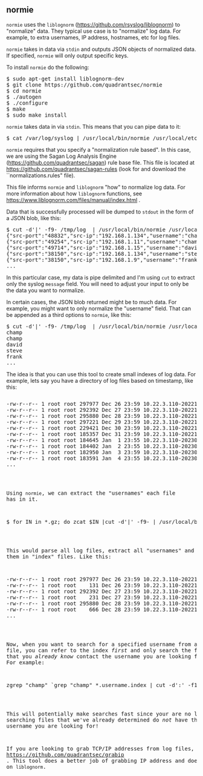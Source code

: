 
normie
------

``normie`` uses the ``liblognorm`` (https://github.com/rsyslog/liblognorm) to "normalize" data.  They typical
use case is to "normalize" log data.  For example, to extra usernames, IP address, hostnames, etc
for log files. 

``normie`` takes in data via ``stdin`` and outputs JSON objects of normalized data.  If specified, 
``normie`` will only output specific keys.  

To install ``normie`` do the following:

<pre>
$ sudo apt-get install liblognorm-dev
$ git clone https://github.com/quadrantsec/normie
$ cd normie
$ ./autogen   
$ ./configure
$ make
$ sudo make install
</pre>

``normie`` takes data in via ``stdin``.  This means that you can pipe data to it:

<pre>
$ cat /var/log/syslog | /usr/local/bin/normie /usr/local/etc/sagan-rules/normalization.rules
</pre>

``normie`` requires that you specify a "normalization rule based".  In this case, we are using
the Sagan Log Analysis Engine (https://github.com/quadrantsec/sagan) rule base file.  This file
is located at https://github.com/quadrantsec/sagan-rules (look for and download the 
``normalizations.rules" file). 

This file informs ``normie`` and ``liblognorm`` "how" to normalize log data.  For more information
about how ``liblognorm`` functions, see https://www.liblognorm.com/files/manual/index.html . 

Data that is successfully processed will be dumped to ``stdout`` in the form of a JSON blob, like
this:

<pre>
$ cut -d'|' -f9- /tmp/log  | /usr/local/bin/normie /usr/local/etc/sagan-rules/normalization.rulebase
{"src-port":"48832","src-ip":"192.168.1.134","username":"champ"}
{"src-port":"49254","src-ip":"192.168.1.11","username":"champ"}
{"src-port":"49714","src-ip":"192.168.1.15","username":"david"}
{"src-port":"38150","src-ip":"192.168.1.134","username":"steve"}
{"src-port":"38150","src-ip":"192.168.1.9","username":"frank"}
...
</pre>

In this particular case,  my data is pipe delimited and I'm using ``cut`` to extract only the 
syslog ``message`` field.  You will need to adjust your input to only be the data you want to 
normalize. 

In certain cases,  the JSON blob returned might be to much data.  For example,  you might want to
only normalize the "username" field.  That can be appended as a third options to ``normie``, like
this:

<pre>
$ cut -d'|' -f9- /tmp/log  | /usr/local/bin/normie /usr/local/etc/sagan-rules/normalization.rulebase username
champ
champ
david
steve
frank
...
</pre>

The idea is that you can use this tool to create small indexes of log data.  For example, lets 
say you have a directory of log files based on timestamp, like this:

<pre>
<pre>
-rw-r--r-- 1 root root 297977 Dec 26 23:59 10.22.3.110-20221226.log.gz
-rw-r--r-- 1 root root 292392 Dec 27 23:59 10.22.3.110-20221227.log.gz
-rw-r--r-- 1 root root 295880 Dec 28 23:59 10.22.3.110-20221228.log.gz
-rw-r--r-- 1 root root 297221 Dec 29 23:59 10.22.3.110-20221229.log.gz
-rw-r--r-- 1 root root 229421 Dec 30 23:59 10.22.3.110-20221230.log.gz
-rw-r--r-- 1 root root 185357 Dec 31 23:59 10.22.3.110-20221231.log.gz
-rw-r--r-- 1 root root 184645 Jan  1 23:55 10.22.3.110-20230101.log.gz
-rw-r--r-- 1 root root 184402 Jan  2 23:55 10.22.3.110-20230102.log.gz
-rw-r--r-- 1 root root 182950 Jan  3 23:59 10.22.3.110-20230103.log.gz
-rw-r--r-- 1 root root 183591 Jan  4 23:55 10.22.3.110-20230104.log.gz
...
</pre>

Using ``normie``,  we can extract the "usernames" each file has in it. 

<pre>
$ for IN in *.gz; do zcat $IN |cut -d'|' -f9- | /usr/local/bin/normie /usr/local/etc/sagan-rules/normalization.rulesbase username > $IN.username.index; done
</pre>

This would parse all log files,  extract all "usernames" and store them in "index" files.  Like this:

<pre>
-rw-r--r-- 1 root root 297977 Dec 26 23:59 10.22.3.110-20221226.log.gz
-rw-r--r-- 1 root root    131 Dec 26 23:59 10.22.3.110-20221226.log.gz.username.index
-rw-r--r-- 1 root root 292392 Dec 27 23:59 10.22.3.110-20221227.log.gz
-rw-r--r-- 1 root root    231 Dec 27 23:59 10.22.3.110-20221227.log.gz.username.index
-rw-r--r-- 1 root root 295880 Dec 28 23:59 10.22.3.110-20221228.log.gz
-rw-r--r-- 1 root root    666 Dec 28 23:59 10.22.3.110-20221228.log.gz.username.index
...
</pre>

Now, when you want to search for a specified username from a text file, you can refer to the
index _first_ and only search the file that you _already know_ contact the username you are 
looking for.  For example:

<pre>
zgrep "champ" `grep "champ" *.username.index | cut -d':' -f1 | sed 's/\.username\.index//g'`
</pre>

This will potentially make searches fast since your are no longer searching files that we've
already determined do _not_ have the username you are looking for!

If you are looking to grab TCP/IP addresses from log files,  check out https://github.com/quadrantsec/grabip .  This tool does a better job of grabbing IP address and does not rely on ``liblognorm``.

